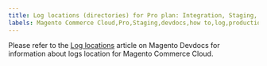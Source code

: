 ```yaml
---
title: Log locations (directories) for Pro plan: Integration, Staging, Production
labels: Magento Commerce Cloud,Pro,Staging,devdocs,how to,log,production
---
```


Please refer to the [Log locations](https://devdocs.magento.com/guides/v2.2/cloud/project/log-locations.html) article on Magento Devdocs for information about logs location for Magento Commerce Cloud.